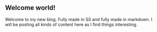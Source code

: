 ## Welcome world!

Welcome to my new blog. Fully made in SS and fully made in markdown. I will be posting all kinds of content here as I find things interesting.
